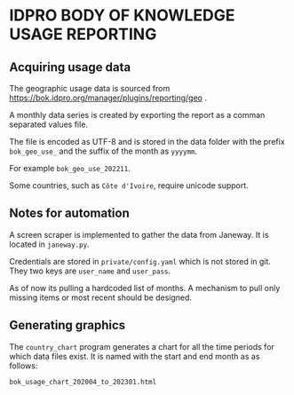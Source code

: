 # IDPRO BODY OF KNOWLEDGE USAGE REPORTING

## Acquiring usage data

The geographic usage data is sourced from https://bok.idpro.org/manager/plugins/reporting/geo .

A monthly data series is created by exporting the report as a comman separated values file.

The file is encoded as UTF-8 and is stored in the data folder with the prefix `bok_geo_use_` and the suffix of the month as `yyyymm`.

For example `bok_geo_use_202211`.

Some countries, such as `Côte d'Ivoire`, require unicode support.

## Notes for automation

A screen scraper is implemented to gather the data from Janeway.  It is located in `janeway.py`.

Credentials are stored in `private/config.yaml` which is not stored in git.  They two keys are `user_name` and `user_pass`.

As of now its pulling a hardcoded list of months.  A mechanism to pull only missing items or most recent should be designed.

## Generating graphics

The `country_chart` program generates a chart for all the time periods for which data files exist.  It is named with the start and end month as as follows:

`bok_usage_chart_202004_to_202301.html`


